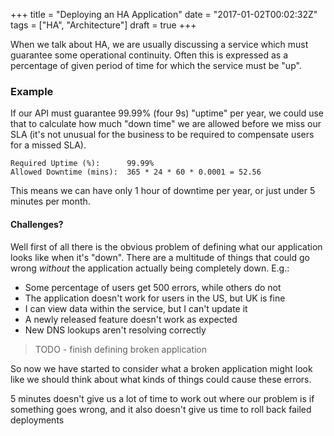 +++
title = "Deploying an HA Application"
date = "2017-01-02T00:02:32Z"
tags = ["HA", "Architecture"]
draft = true
+++

When we talk about HA, we are usually discussing a service which must guarantee
some operational continuity. Often this is expressed as a percentage
of given period of time for which the service must be "up".

### Example

If our API must guarantee 99.99% (four 9s) "uptime" per year, we could use that
to calculate how much "down time" we are allowed before we miss our SLA 
(it's not unusual for the business to be required to compensate users for a missed SLA).

~~~
Required Uptime (%):      99.99%
Allowed Downtime (mins):  365 * 24 * 60 * 0.0001 = 52.56
~~~

This means we can have only 1 hour of downtime per year, or just under 5 minutes 
per month.

#### Challenges?

Well first of all there is the obvious problem of defining what our application
looks like when it's "down". There are a multitude of things that could go wrong
*without* the application actually being completely down. E.g.:

* Some percentage of users get 500 errors, while others do not
* The application doesn't work for users in the US, but UK is fine
* I can view data within the service, but I can't update it
* A newly released feature doesn't work as expected
* New DNS lookups aren't resolving correctly

 > TODO - finish defining broken application

So now we have started to consider what a broken application might look like
we should think about what kinds of things could cause these errors.



5 minutes doesn't give us a lot of time to work out where our problem is if something
goes wrong, and it also doesn't give us time to roll back failed deployments